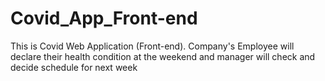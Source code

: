 # Covid_App_Front-end
This is Covid Web Application (Front-end). Company's Employee will declare their health condition at the weekend and manager will check and decide schedule for next week
